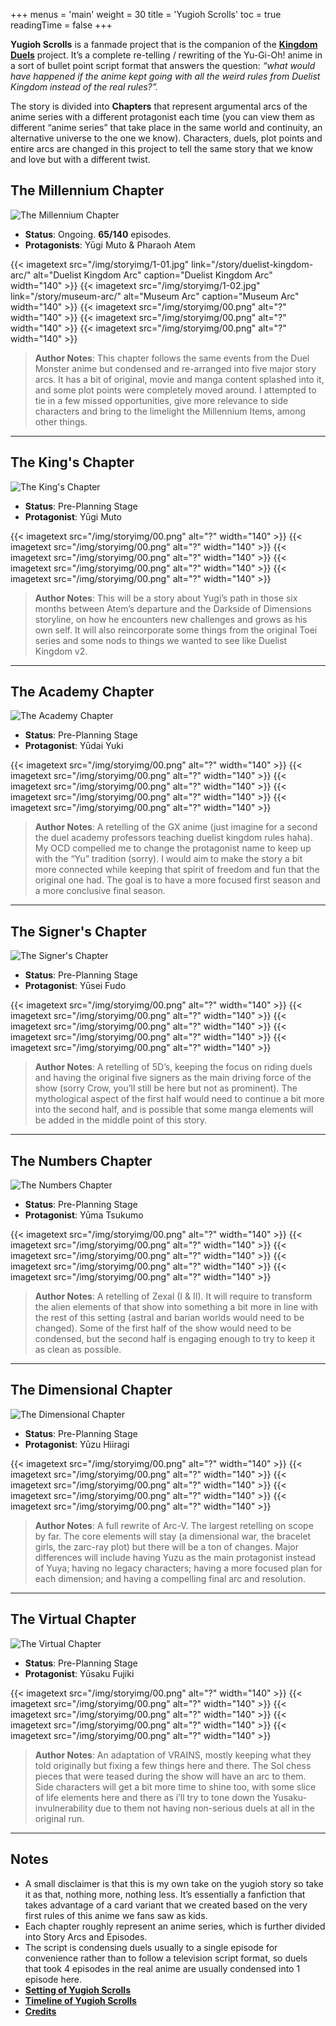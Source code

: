 +++
menus = 'main'
weight = 30
title = 'Yugioh Scrolls'
toc = true
readingTime = false
+++

**Yugioh Scrolls** is a fanmade project that is the companion of the **[Kingdom Duels](/about)** project. It’s a complete re-telling / rewriting of the Yu-Gi-Oh! anime in a sort of bullet point script format that answers the question: *“what would have happened if the anime kept going with all the weird rules from Duelist Kingdom instead of the real rules?”.*

The story is divided into **Chapters** that represent argumental arcs of the anime series with a different protagonist each time (you can view them as different “anime series” that take place in the same world and continuity, an alternative universe to the one we know). Characters, duels, plot points and entire arcs are changed in this project to tell the same story that we know and love but with a different twist.

## The Millennium Chapter

![The Millennium Chapter](/img/storyimg/Chapter01.jpg)

- **Status**: Ongoing. **65/140** episodes.
- **Protagonists**: Yūgi Muto & Pharaoh Atem

<div style="display: flex; justify-content: center; gap: 5px;">
{{< imagetext src="/img/storyimg/1-01.jpg" link="/story/duelist-kingdom-arc/" alt="Duelist Kingdom Arc" caption="Duelist Kingdom Arc" width="140" >}}
{{< imagetext src="/img/storyimg/1-02.jpg" link="/story/museum-arc/" alt="Museum Arc" caption="Museum Arc" width="140" >}}
{{< imagetext src="/img/storyimg/00.png" alt="?" width="140" >}}
{{< imagetext src="/img/storyimg/00.png" alt="?" width="140" >}}
{{< imagetext src="/img/storyimg/00.png" alt="?" width="140" >}}
</div>

> **Author Notes**: This chapter follows the same events from the Duel Monster anime but condensed and re-arranged into five major story arcs. It has a bit of original, movie and manga content splashed into it, and some plot points were completely moved around. I attempted to tie in a few missed opportunities, give more relevance to side characters and bring to the limelight the Millennium Items, among other things.

---

## The King's Chapter

![The King's Chapter](/img/storyimg/Chapter02.jpg)

- **Status**: Pre-Planning Stage
- **Protagonist**: Yūgi Muto

<div style="display: flex; justify-content: center; gap: 5px;">
{{< imagetext src="/img/storyimg/00.png" alt="?" width="140" >}}
{{< imagetext src="/img/storyimg/00.png" alt="?" width="140" >}}
{{< imagetext src="/img/storyimg/00.png" alt="?" width="140" >}}
{{< imagetext src="/img/storyimg/00.png" alt="?" width="140" >}}
{{< imagetext src="/img/storyimg/00.png" alt="?" width="140" >}}
</div>

> **Author Notes**: This will be a story about Yugi’s path in those six months between Atem’s departure and the Darkside of Dimensions storyline, on how he encounters new challenges and grows as his own self. It will also reincorporate some things from the original Toei series and some nods to things we wanted to see like Duelist Kingdom v2.

---

## The Academy Chapter

![The Academy Chapter](/img/storyimg/Chapter03.jpg)

- **Status**: Pre-Planning Stage
- **Protagonist**: Yūdai Yuki

<div style="display: flex; justify-content: center; gap: 5px;">
{{< imagetext src="/img/storyimg/00.png" alt="?" width="140" >}}
{{< imagetext src="/img/storyimg/00.png" alt="?" width="140" >}}
{{< imagetext src="/img/storyimg/00.png" alt="?" width="140" >}}
{{< imagetext src="/img/storyimg/00.png" alt="?" width="140" >}}
{{< imagetext src="/img/storyimg/00.png" alt="?" width="140" >}}
</div>

> **Author Notes**: A retelling of the GX anime (just imagine for a second the duel academy professors teaching duelist kingdom rules haha). My OCD compelled me to change the protagonist name to keep up with the “Yu” tradition (sorry). I would aim to make the story a bit more connected while keeping that spirit of freedom and fun that the original one had. The goal is to have a more focused first season and a more conclusive final season.

---

## The Signer's Chapter

![The Signer's Chapter](/img/storyimg/Chapter04.jpg)

- **Status**: Pre-Planning Stage
- **Protagonist**: Yūsei Fudo

<div style="display: flex; justify-content: center; gap: 5px;">
{{< imagetext src="/img/storyimg/00.png" alt="?" width="140" >}}
{{< imagetext src="/img/storyimg/00.png" alt="?" width="140" >}}
{{< imagetext src="/img/storyimg/00.png" alt="?" width="140" >}}
{{< imagetext src="/img/storyimg/00.png" alt="?" width="140" >}}
{{< imagetext src="/img/storyimg/00.png" alt="?" width="140" >}}
</div>

> **Author Notes**: A retelling of 5D’s, keeping the focus on riding duels and having the original five signers as the main driving force of the show (sorry Crow, you’ll still be here but not as prominent). The mythological aspect of the first half would need to continue a bit more into the second half, and is possible that some manga elements will be added in the middle point of this story. 

---

## The Numbers Chapter

![The Numbers Chapter](/img/storyimg/Chapter05.jpg)

- **Status**: Pre-Planning Stage
- **Protagonist**: Yūma Tsukumo

<div style="display: flex; justify-content: center; gap: 5px;">
{{< imagetext src="/img/storyimg/00.png" alt="?" width="140" >}}
{{< imagetext src="/img/storyimg/00.png" alt="?" width="140" >}}
{{< imagetext src="/img/storyimg/00.png" alt="?" width="140" >}}
{{< imagetext src="/img/storyimg/00.png" alt="?" width="140" >}}
{{< imagetext src="/img/storyimg/00.png" alt="?" width="140" >}}
</div>

> **Author Notes**: A retelling of Zexal (I & II). It will require to transform the alien elements of that show into something a bit more in line with the rest of this setting (astral and barian worlds would need to be changed). Some of the first half of the show would need to be condensed, but the second half is engaging enough to try to keep it as clean as possible.

---

## The Dimensional Chapter

![The Dimensional Chapter](/img/storyimg/Chapter06.jpg)

- **Status**: Pre-Planning Stage
- **Protagonist**: Yūzu Hiiragi

<div style="display: flex; justify-content: center; gap: 5px;">
{{< imagetext src="/img/storyimg/00.png" alt="?" width="140" >}}
{{< imagetext src="/img/storyimg/00.png" alt="?" width="140" >}}
{{< imagetext src="/img/storyimg/00.png" alt="?" width="140" >}}
{{< imagetext src="/img/storyimg/00.png" alt="?" width="140" >}}
{{< imagetext src="/img/storyimg/00.png" alt="?" width="140" >}}
</div>

> **Author Notes**: A full rewrite of Arc-V. The largest retelling on scope by far. The core elements will stay (a dimensional war, the bracelet girls, the zarc-ray plot) but there will be a ton of changes. Major differences will include having Yuzu as the main protagonist instead of Yuya; having no legacy characters; having a more focused plan for each dimension; and having a compelling final arc and resolution. 

---

## The Virtual Chapter

![The Virtual Chapter](/img/storyimg/Chapter07.jpg)

- **Status**: Pre-Planning Stage
- **Protagonist**: Yūsaku Fujiki

<div style="display: flex; justify-content: center; gap: 5px;">
{{< imagetext src="/img/storyimg/00.png" alt="?" width="140" >}}
{{< imagetext src="/img/storyimg/00.png" alt="?" width="140" >}}
{{< imagetext src="/img/storyimg/00.png" alt="?" width="140" >}}
{{< imagetext src="/img/storyimg/00.png" alt="?" width="140" >}}
{{< imagetext src="/img/storyimg/00.png" alt="?" width="140" >}}
</div>

> **Author Notes**: An adaptation of VRAINS, mostly keeping what they told originally but fixing a few things here and there. The Sol chess pieces that were teased during the show will have an arc to them. Side characters will get a bit more time to shine too, with some slice of life elements here and there as i’ll try to tone down the Yusaku-invulnerability due to them not having non-serious duels at all in the original run. 

---

## Notes

- A small disclaimer is that this is my own take on the yugioh story so take it as that, nothing more, nothing less. It’s essentially a fanfiction that takes advantage of a card variant that we created based on the very first rules of this anime we fans saw as kids.
- Each chapter roughly represent an anime series, which is further divided into Story Arcs and Episodes. 
- The script is condensing duels usually to a single episode for convenience rather than to follow a television script format, so duels that took 4 episodes in the real anime are usually condensed into 1 episode here.
- **[Setting of Yugioh Scrolls](/scrolls/world/)**
- **[Timeline of Yugioh Scrolls](/scrolls/timeline/)**
- **[Credits](/credits/)**

